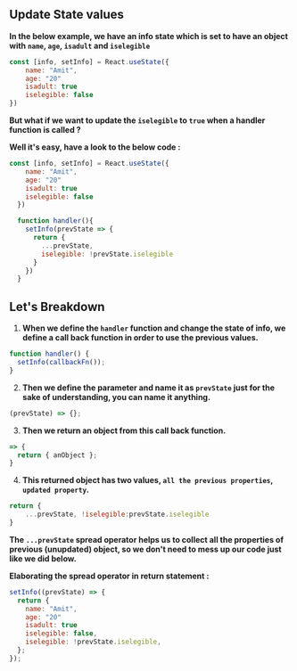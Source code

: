 ## Update State values

**In the below example, we have an info state which is set to have an object with `name`, `age`, `isadult` and `iselegible`**

```js
const [info, setInfo] = React.useState({
    name: "Amit",
    age: "20"
    isadult: true
    iselegible: false
})
```

**But what if we want to update the `iselegible` to `true` when a handler function is called ?**

**Well it's easy, have a look to the below code :**

```js
const [info, setInfo] = React.useState({
    name: "Amit",
    age: "20"
    isadult: true
    iselegible: false
  })

  function handler(){
    setInfo(prevState => {
      return {
        ...prevState,
        iselegible: !prevState.iselegible
      }
    })
  }
```

## Let's Breakdown

1. **When we define the `handler` function and change the state of info, we define a call back function in order to use the previous values.**

```js
function handler() {
  setInfo(callbackFn());
}
```

2. **Then we define the parameter and name it as `prevState` just for the sake of understanding, you can name it anything.**

```js
(prevState) => {};
```

3. **Then we return an object from this call back function.**

```js
=> {
  return { anObject };
}
```

4. **This returned object has two values, `all the previous properties`, `updated property`.**

```js
return {
    ...prevState, !iselegible:prevState.iselegible
}
```

**The `...prevState` spread operator helps us to collect all the properties of previous (unupdated) object, so we don't need to mess up our code just like we did below.**

**Elaborating the spread operator in return statement :**

```js
setInfo((prevState) => {
  return {
    name: "Amit",
    age: "20"
    isadult: true
    iselegible: false,
    iselegible: !prevState.iselegible,
  };
});
```
